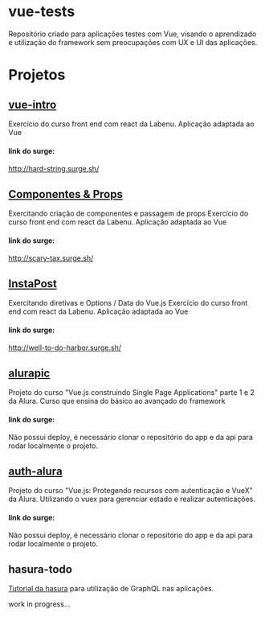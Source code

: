 # vue-tests
Repositório criado para aplicações testes com Vue, visando o aprendizado e utilização do framework sem preocupações com UX e UI das aplicações.

# Projetos

## [vue-intro](https://github.com/DAVIGSOUZA/vue-tests/tree/main/vue-intro)
Exercício do curso front end com react da Labenu.
Aplicação adaptada ao Vue
#### link do surge: 
http://hard-string.surge.sh/


## [Componentes & Props](https://github.com/DAVIGSOUZA/vue-tests/tree/main/components-props)
Exercitando criação de componentes e passagem de props
Exercício do curso front end com react da Labenu.
Aplicação adaptada ao Vue
#### link do surge: 
http://scary-tax.surge.sh/


## [InstaPost](https://github.com/DAVIGSOUZA/vue-tests/tree/main/instapost)
Exercitando diretivas e Options / Data do Vue.js
Exercício do curso front end com react da Labenu.
Aplicação adaptada ao Vue
#### link do surge: 
http://well-to-do-harbor.surge.sh/


## [alurapic](https://github.com/DAVIGSOUZA/vue-tests/tree/main/alurapic)
Projeto do curso "Vue.js construindo Single Page Applications" parte 1 e 2 da Alura.
Curso que ensina do básico ao avançado do framework
#### link do surge: 
Não possui deploy, é necessário clonar o repositório do app e da api para rodar localmente o projeto.


## [auth-alura](https://github.com/DAVIGSOUZA/vue-tests/tree/main/auth-alura)
Projeto do curso "Vue.js: Protegendo recursos com autenticação e VueX" da Alura.
Utilizando o vuex para gerenciar estado e realizar autenticações.
#### link do surge: 
Não possui deploy, é necessário clonar o repositório do app e da api para rodar localmente o projeto.

## hasura-todo
[Tutorial da hasura](https://hasura.io/learn/graphql/vue/introduction/) para utilização de GraphQL nas aplicações.

work in progress...
